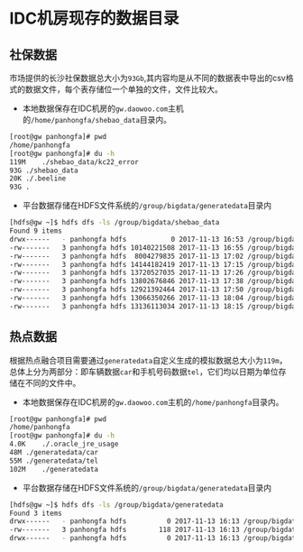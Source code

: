 # IDC机房现存的数据目录

## 社保数据
市场提供的长沙社保数据总大小为`93Gb`,其内容均是从不同的数据表中导出的csv格式的数据文件，每个表存储位一个单独的文件，文件比较大。

* 本地数据保存在IDC机房的`gw.daowoo.com`主机的`/home/panhongfa/shebao_data`目录内。
```sh
[root@gw panhongfa]# pwd
/home/panhongfa
[root@gw panhongfa]# du -h
119M	./shebao_data/kc22_error
93G	./shebao_data
20K	./.beeline
93G	.
```


* 平台数据存储在HDFS文件系统的`/group/bigdata/generatedata`目录内
```sh
[hdfs@gw ~]$ hdfs dfs -ls /group/bigdata/shebao_data
Found 9 items
drwx------   - panhongfa hdfs           0 2017-11-13 16:53 /group/bigdata/shebao_data/kc22_error
-rw-------   3 panhongfa hdfs 10140221508 2017-11-13 16:55 /group/bigdata/shebao_data/kc22_table_2016_1.csv
-rw-------   3 panhongfa hdfs  8004279835 2017-11-13 17:02 /group/bigdata/shebao_data/kc22_table_2016_2.csv
-rw-------   3 panhongfa hdfs 14144182419 2017-11-13 17:15 /group/bigdata/shebao_data/kc22_table_2016_3.csv
-rw-------   3 panhongfa hdfs 13720527035 2017-11-13 17:26 /group/bigdata/shebao_data/kc22_table_2016_4.csv
-rw-------   3 panhongfa hdfs 13802676846 2017-11-13 17:38 /group/bigdata/shebao_data/kc22_table_2016_5.csv
-rw-------   3 panhongfa hdfs 12921392464 2017-11-13 17:50 /group/bigdata/shebao_data/kc22_table_2016_6.csv
-rw-------   3 panhongfa hdfs 13066350266 2017-11-13 18:04 /group/bigdata/shebao_data/kc22_table_2017_1.csv
-rw-------   3 panhongfa hdfs 13136113034 2017-11-13 18:15 /group/bigdata/shebao_data/kc22_table_2017_2.csv
```

## 热点数据
根据热点融合项目需要通过`generatedata`自定义生成的模拟数据总大小为`119m`，总体上分为两部分：即车辆数据`car`和手机号码数据`tel`，它们均以日期为单位存储在不同的文件中。

* 本地数据保存在IDC机房的`gw.daowoo.com`主机的`/home/panhongfa`目录内。
```sh
[root@gw panhongfa]# pwd
/home/panhongfa
[root@gw panhongfa]# du -h
4.0K	./.oracle_jre_usage
48M	./generatedata/car
55M	./generatedata/tel
102M	./generatedata

```

* 平台数据存储在HDFS文件系统的`/group/bigdata/generatedata`目录内
```sh
[hdfs@gw ~]$ hdfs dfs -ls /group/bigdata/generatedata
Found 3 items
drwx------   - panhongfa hdfs          0 2017-11-13 16:13 /group/bigdata/generatedata/car
-rw-------   3 panhongfa hdfs        118 2017-11-13 16:13 /group/bigdata/generatedata/compart.bat
drwx------   - panhongfa hdfs          0 2017-11-13 16:13 /group/bigdata/generatedata/tel
```
